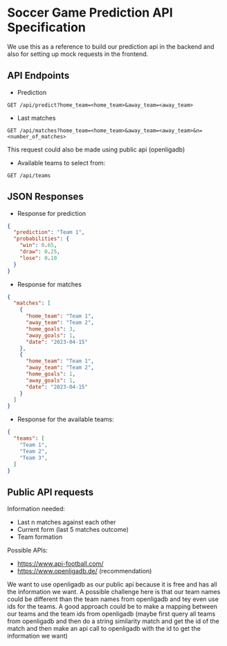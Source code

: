 # Soccer Game Prediction API Specification

We use this as a reference to build our prediction api in the backend and also for setting up mock requests in the frontend.

## API Endpoints

* Prediction
```
GET /api/predict?home_team=<home_team>&away_team=<away_team>
```

* Last matches

```
GET /api/matches?home_team=<home_team>&away_team=<away_team>&n=<number_of_matches>
```

This request could also be made using public api (openligadb)

* Available teams to select from:

```
GET /api/teams
```


## JSON Responses

* Response for prediction
```json
{
  "prediction": "Team 1",
  "probabilities": {
    "win": 0.65,
    "draw": 0.25,
    "lose": 0.10
  }
}
```

* Response for matches

```json
{
  "matches": [
    {
      "home_team": "Team 1",
      "away_team": "Team 2",
      "home_goals": 3,
      "away_goals": 1,
      "date": "2023-04-15"
    },
    {
      "home_team": "Team 1",
      "away_team": "Team 2",
      "home_goals": 1,
      "away_goals": 1,
      "date": "2023-04-15"
    }
  ]
}
```

* Response for the available teams: 

```json
{
  "teams": [
    "Team 1",
    "Team 2",
    "Team 3",
  ]
}
```

## Public API requests

Information needed:
* Last n matches against each other
* Current form (last 5 matches outcome)
* Team formation

Possible APIs:
* https://www.api-football.com/
* https://www.openligadb.de/ (recommendation)

We want to use openligadb as our public api because it is free and has all the information we want. A possible challenge here is that our team names could be different than the team names from openligadb and tey even use ids for the teams. A good approach could be to make a mapping between our teams and the team ids from openligadb (maybe first query all teams from openligadb and then do a string similarity match and get the id of the match and then make an api call to openligadb with the id to get the information we want)

